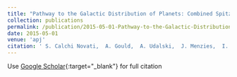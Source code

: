 ```yaml
---
title: "Pathway to the Galactic Distribution of Planets: Combined Spitzer and Ground-Based Microlens Parallax Measurements of 21 Single-Lens Events"
collection: publications
permalink: /publication/2015-05-01-Pathway-to-the-Galactic-Distribution-of-Planets-Combined-Spitzer-and-Ground-Based-Microlens-Parallax-Measurements-of-21-Single-Lens-Events
date: 2015-05-01
venue: 'apj'
citation: ' S. Calchi Novati,  A. Gould,  A. Udalski,  J. Menzies,  I. Bond,  Y. Shvartzvald,  R. Street,  M. Hundertmark,  C. Beichman,  J. Yee,  S. Carey,  R. Poleski,  J. Skowron,  S. Kozłowski,  P. Mróz,  P. Pietrukowicz,  G. Pietrzyński,  M. Szymański,  I. Soszyński,  K. Ulaczyk,  Ł. Wyrzykowski,  M. Albrow,  J. Beaulieu,  J. Caldwell,  A. Cassan,  C. Coutures,  C. Danielski,  D. Dominis Prester,  J. Donatowicz,  K. Lončarić,  A. McDougall,  J. Morales,  C. Ranc,  W. Zhu,  F. Abe,  R. Barry,  D. Bennett,  A. Bhattacharya,  D. Fukunaga,  K. Inayama,  N. Koshimoto,  S. Namba,  T. Sumi,  D. Suzuki,  P. Tristram,  Y. Wakiyama,  A. Yonehara,  D. Maoz,  S. Kaspi,  M. Friedmann,  E. Bachelet,  R. Figuera Jaimes,  D. Bramich,  Y. Tsapras,  K. Horne,  C. Snodgrass,  J. Wambsganss,  I. Steele,  N. Kains,  V. Bozza,  M. Dominik,  U. Jørgensen,  K. Alsubai,  S. Ciceri,  G. D&apos;Ago,  T. Haugbølle,  F. Hessman,  T. Hinse,  D. Juncher,  H. Korhonen,  L. Mancini,  A. Popovas,  M. Rabus,  S. Rahvar,  G. Scarpetta,  R. Schmidt,  J. Skottfelt,  J. Southworth,  D. Starkey,  J. Surdej,  O. Wertz,  M. Zarucki,  B. Gaudi,  R. Pogge,  D. DePoy, &quot;Pathway to the Galactic Distribution of Planets: Combined Spitzer and Ground-Based Microlens Parallax Measurements of 21 Single-Lens Events.&quot; apj, 2015.'
---
```

Use [Google Scholar](https://scholar.google.com/scholar?q=Pathway+to+the+Galactic+Distribution+of+Planets:+Combined+Spitzer+and+Ground+Based+Microlens+Parallax+Measurements+of+21+Single+Lens+Events){:target="_blank"} for full citation